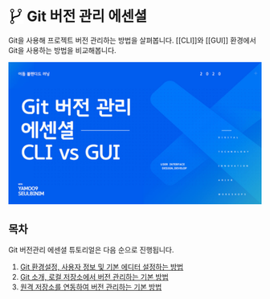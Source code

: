 # <img src="./assets/icon-git-1.png" alt style="width: 30px; vertical-align: -5px"> Git 버전 관리 에센셜

Git을 사용해 프로젝트 버전 관리하는 방법을 살펴봅니다. [[CLI]]와 [[GUI]] 환경에서 Git을 사용하는 방법을 비교해봅니다.

<a href="https://bit.ly/GIT_ESSENTIAL" target="_blank"><img src="./assets/00-COVER.jpg" alt /></a>

## 목차

Git 버전관리 에센셜 튜토리얼은 다음 순으로 진행됩니다.

1. [Git 환경설정, 사용자 정보 및 기본 에디터 설정하는 방법](./PART00.md)
1. [Git 소개, 로컬 저장소에서 버전 관리하는 기본 방법](./PART01.md)
1. [원격 저장소를 연동하여 버전 관리하는 기본 방법](./PART02.md)